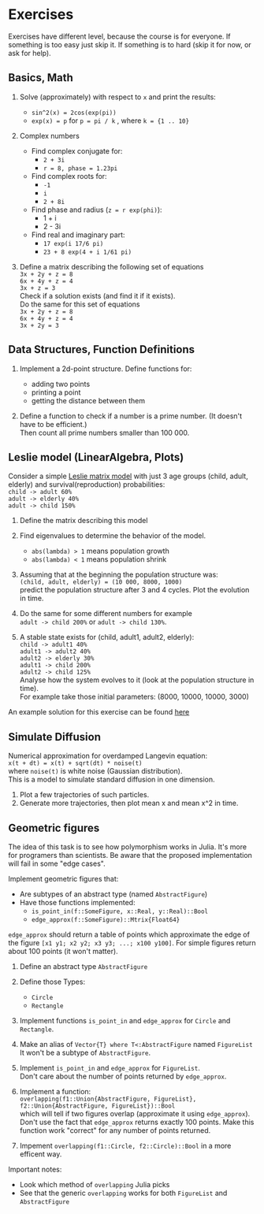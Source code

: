 # Exercises

Exercises have different level, because the course is for everyone.
If something is too easy just skip it.
If something is to hard (skip it for now, or ask for help).

Basics, Math
------------

1. Solve (approximately) with respect to `x` and print the results:
    - `sin^2(x) = 2cos(exp(pi))`
    - `exp(x) = p` for `p = pi / k` , where `k = {1 .. 10}`

2. Complex numbers
    - Find complex conjugate for:
        - `2 + 3i`
        - `r = 8, phase = 1.23pi`
    - Find complex roots for:
        - `-1`
        - `i`
        - `2 + 8i`
    - Find phase and radius (`z = r exp(phi)`):
        - 1 + i
        - 2 - 3i
    - Find real and imaginary part:
        - `17 exp(i 17/6 pi)`
        - `23 + 8 exp(4 + i 1/61 pi)`

3. Define a matrix describing the following set of equations  
   `3x + 2y + z = 8`  
   `6x + 4y + z = 4`  
   `3x + z = 3`  
   Check if a solution exists (and find it if it exists).  
   Do the same for this set of equations   
   `3x + 2y + z = 8`  
   `6x + 4y + z = 4`  
   `3x + 2y = 3`


Data Structures, Function Definitions
-------------------------------------

1. Implement a 2d-point structure.
   Define functions for:
    - adding two points
    - printing a point
    - getting the distance between them

2. Define a function to check if a number is a prime number.
   (It doesn't have to be efficient.)  
   Then count all prime numbers smaller than 100 000.


Leslie model (LinearAlgebra, Plots)
-----------------------------------

Consider a simple [Leslie matrix model](https://en.wikipedia.org/wiki/Leslie_matrix)
with just 3 age groups (child, adult, elderly) and survival(reproduction) probabilities:  
`child -> adult 60%`  
`adult -> elderly 40%`  
`adult -> child 150%`

1. Define the matrix describing this model
2. Find eigenvalues to determine the behavior of the model.
    - `abs(lambda) > 1` means population growth
    - `abs(lambda) < 1` means population shrink

3. Assuming that at the beginning the population structure was:  
   `(child, adult, elderly) = (10 000, 8000, 1000)`  
   predict the population structure after 3 and 4 cycles.
   Plot the evolution in time.

4. Do the same for some different numbers for example  
   `adult -> child 200%` or `adult -> child 130%`.

5. A stable state exists for (child, adult1, adult2, elderly):  
   `child -> adult1 40%`  
   `adult1 -> adult2 40%`  
   `adult2 -> elderly 30%`  
   `adult1 -> child 200%`  
   `adult2 -> child 125%`  
   Analyse how the system evolves to it (look at the population structure in time).  
   For example take those initial parameters: (8000, 10000, 10000, 3000)

An example solution for this exercise can be found [here](leslie_solution.jl)


Simulate Diffusion
------------------

Numerical approximation for overdamped Langevin equation:  
`x(t + dt) = x(t) + sqrt(dt) * noise(t)`  
where `noise(t)` is white noise (Gaussian distribution).  
This is a model to simulate standard diffusion in one dimension.

1. Plot a few trajectories of such particles.
2. Generate more trajectories, then plot mean x and mean x^2 in time.


Geometric figures
-----------------

The idea of this task is to see how polymorphism works in Julia.
It's more for programers than scientists.
Be aware that the proposed implementation will fail in some "edge cases".

Implement geometric figures that:
 - Are subtypes of an abstract type (named `AbstractFigure`)
 - Have those functions implemented:
    - `is_point_in(f::SomeFigure, x::Real, y::Real)::Bool`
    - `edge_approx(f::SomeFigure)::Mtrix{Float64}`

`edge_approx` should return a table of points which approximate the edge
of the figure `[x1 y1; x2 y2; x3 y3; ...; x100 y100]`.
For simple figures return about 100 points (it won't matter).

1. Define an abstract type `AbstractFigure`

2. Define those Types:
    - `Circle`
    - `Rectangle`

3. Implement functions `is_point_in` and `edge_approx` for `Circle` and `Rectangle`.

4. Make an alias of `Vector{T} where T<:AbstractFigure` named `FigureList`
   It won't be a subtype of `AbstractFigure`.

5. Implement `is_point_in` and `edge_approx` for `FigureList`.  
   Don't care about the number of points returned by `edge_approx`.

6. Implement a function:  
   `overlapping(f1::Union{AbstractFigure, FigureList}, f2::Union{AbstractFigure, FigureList})::Bool`  
   which will tell if two figures overlap (approximate it using `edge_approx`).
   Don't use the fact that `edge_approx` returns exactly 100 points.
   Make this function work "correct" for any number of points returned.

7. Impement `overlapping(f1::Circle, f2::Circle)::Bool`
   in a more efficent way.

Important notes:
 - Look which method of `overlapping` Julia picks
 - See that the generic `overlapping` works for both `FigureList` and `AbstractFigure`

